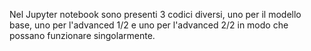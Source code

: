 Nel Jupyter notebook sono presenti 3 codici diversi, uno per il modello base, uno per l'advanced 1/2 e uno per l'advanced 2/2 in modo che possano funzionare singolarmente.
